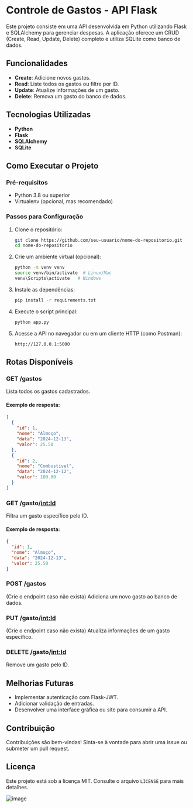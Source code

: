 # Controle de Gastos - API Flask

Este projeto consiste em uma API desenvolvida em Python utilizando Flask e SQLAlchemy para gerenciar despesas. A aplicação oferece um CRUD (Create, Read, Update, Delete) completo e utiliza SQLite como banco de dados.

## Funcionalidades
- **Create**: Adicione novos gastos.
- **Read**: Liste todos os gastos ou filtre por ID.
- **Update**: Atualize informações de um gasto.
- **Delete**: Remova um gasto do banco de dados.

## Tecnologias Utilizadas
- **Python**
- **Flask**
- **SQLAlchemy**
- **SQLite**

## Como Executar o Projeto

### Pré-requisitos
- Python 3.8 ou superior
- Virtualenv (opcional, mas recomendado)

### Passos para Configuração
1. Clone o repositório:
   ```bash
   git clone https://github.com/seu-usuario/nome-do-repositorio.git
   cd nome-do-repositorio
   ```

2. Crie um ambiente virtual (opcional):
   ```bash
   python -m venv venv
   source venv/bin/activate  # Linux/Mac
   venv\Scripts\activate   # Windows
   ```

3. Instale as dependências:
   ```bash
   pip install -r requirements.txt
   ```

4. Execute o script principal:
   ```bash
   python app.py
   ```

5. Acesse a API no navegador ou em um cliente HTTP (como Postman):
   ```
   http://127.0.0.1:5000
   ```

## Rotas Disponíveis

### **GET /gastos**
Lista todos os gastos cadastrados.

#### Exemplo de resposta:
```json
[
  {
    "id": 1,
    "nome": "Almoço",
    "data": "2024-12-13",
    "valor": 25.50
  },
  {
    "id": 2,
    "nome": "Combustível",
    "data": "2024-12-12",
    "valor": 100.00
  }
]
```

### **GET /gasto/<int:Id>**
Filtra um gasto específico pelo ID.

#### Exemplo de resposta:
```json
{
  "id": 1,
  "nome": "Almoço",
  "data": "2024-12-13",
  "valor": 25.50
}
```

### **POST /gastos**
(Crie o endpoint caso não exista) Adiciona um novo gasto ao banco de dados.

### **PUT /gasto/<int:Id>**
(Crie o endpoint caso não exista) Atualiza informações de um gasto específico.

### **DELETE /gasto/<int:Id>**
Remove um gasto pelo ID.

## Melhorias Futuras
- Implementar autenticação com Flask-JWT.
- Adicionar validação de entradas.
- Desenvolver uma interface gráfica ou site para consumir a API.

## Contribuição
Contribuições são bem-vindas! Sinta-se à vontade para abrir uma issue ou submeter um pull request.

## Licença
Este projeto está sob a licença MIT. Consulte o arquivo `LICENSE` para mais detalhes.


![image](https://github.com/user-attachments/assets/1e1a3cdd-16f1-4031-8eaf-e186265d6424)
